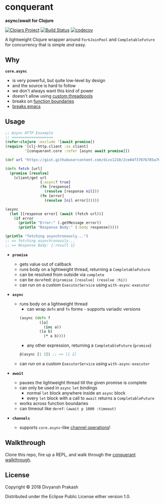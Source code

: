 # conquerant

**async/await for Clojure**

[![Clojars Project](https://img.shields.io/clojars/v/conquerant.svg)](https://clojars.org/conquerant) [![Build Status](https://travis-ci.com/divs1210/conquerant.svg?branch=master)](https://travis-ci.com/divs1210/conquerant) [![codecov](https://codecov.io/gh/divs1210/conquerant/branch/master/graph/badge.svg)](https://codecov.io/gh/divs1210/conquerant)

A lightweight Clojure wrapper around `ForkJoinPool` and `CompletableFuture`
for concurrency that is simple *and* easy.

## Why

**`core.async`**
- is very powerful, but quite low-level by design
- and the source is hard to follow
- we don't always want this kind of power
- doesn't allow using [custom threadpools](https://dev.clojure.org/jira/browse/ASYNC-94)
- breaks on [function boundaries](https://github.com/clojure/core.async/wiki/Go-Block-Best-Practices)
- [breaks emacs](https://github.com/clojure-emacs/cider/issues/1827)

## Usage

```clojure
;; Async HTTP Exaxmple
;; ===================
(refer-clojure :exclude '[await promise])
(require '[clj-http.client :as client]
         '[conquerant.core :refer [async await promise]])

(def url "https://gist.githubusercontent.com/divs1210/2ce84f3707b785a76d225d23f18c4904/raw/2dedab13201a8a8a2c91c3800040c84b70fef2e2/data.edn")

(defn fetch [url]
  (promise [resolve]
    (client/get url
                {:async? true}
                (fn [response]
                  (resolve [response nil]))
                (fn [error]
                  (resolve [nil error])))))

(async
  (let [[response error] (await (fetch url))]
    (if error
      (println "Error:" (.getMessage error))
      (println "Response Body:" (:body response)))))

(println "fetching asynchronously...")
;; => fetching asynchronously...
;; => Response Body: {:result 1}
```

- **`promise`**
  - gets value out of callback
  - runs body on a lightweight thread, returning a `CompletableFuture`
  - can be resolved from outside via `complete`
  - can be `deref`ed: `@(promise [resolve] (resolve :hi))`
  - can run on a custom `ExecutorService` using `with-async-executor`

- **`async`**
  - runs body on a lightweight thread
    - can wrap `defn` and `fn` forms - supports variadic versions
    ```clojure
    (async (defn f
             ([a]
               (inc a))
             ([a b]
               (* a b))))
    ```
    - any other expression, returning a `CompletableFuture` (`promise`)
    ```clojure
    @(async [1 2]) ;; => [1 2]
    ```
  - can run on a custom `ExecutorService` using `with-async-executor`

- **`await`**
  - pauses the lightweight thread till the given promise is complete
  - can only be used in `async` `let` bindings
    - normal `let` block anywhere inside an `async` block
    - every `let` block with a call to `await` returns a `CompletableFuture`
  - works across function boundaries
  - can timeout like `deref`: `(await p 1000 :timeout)`

- **`channels`**
  - supports `core.async`-like [channel operations](src/conquerant/channels.clj)!

## Walkthrough

Clone this repo, fire up a REPL, and walk through the [conquerant walkthrough](examples/walkthrough.clj).

## License

Copyright © 2018 Divyansh Prakash

Distributed under the Eclipse Public License either version 1.0.
